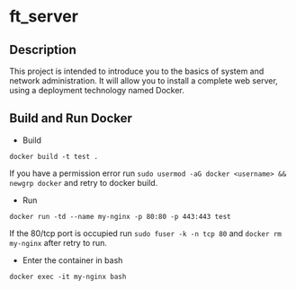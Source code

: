 # ft_server

  ## Description
  
  This project is intended to introduce you to the basics of system and network administration. It will allow you to install a complete web server, using a deployment technology named Docker.
  
  ## Build and Run Docker

  - Build

  ``` docker build -t test . ```

  If you have a permission error run ``` sudo usermod -aG docker <username> && newgrp docker ``` and retry to docker build.

  - Run

  ``` docker run -td --name my-nginx -p 80:80 -p 443:443 test ```

  If the 80/tcp port is occupied run ``` sudo fuser -k -n tcp 80 ``` and ``` docker rm my-nginx ``` after retry to run.

  - Enter the container in bash

  ``` docker exec -it my-nginx bash ```

  
